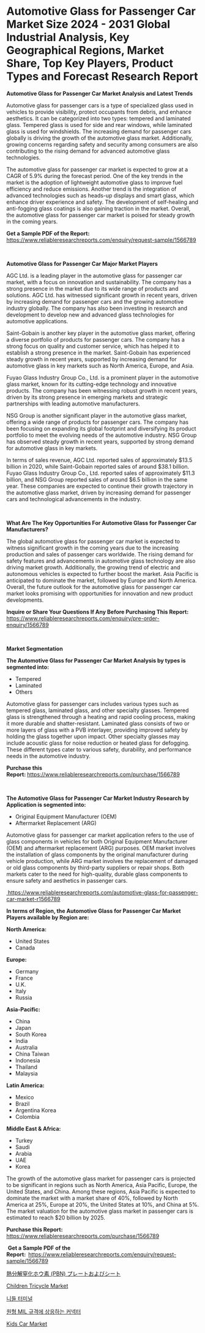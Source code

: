<p><h1>Automotive Glass for Passenger Car Market Size 2024 - 2031 Global Industrial Analysis, Key Geographical Regions, Market Share, Top Key Players, Product Types and Forecast Research Report</h1></p><p><strong>Automotive Glass for Passenger Car Market Analysis and Latest Trends</strong></p>
<p><p>Automotive glass for passenger cars is a type of specialized glass used in vehicles to provide visibility, protect occupants from debris, and enhance aesthetics. It can be categorized into two types: tempered and laminated glass. Tempered glass is used for side and rear windows, while laminated glass is used for windshields. The increasing demand for passenger cars globally is driving the growth of the automotive glass market. Additionally, growing concerns regarding safety and security among consumers are also contributing to the rising demand for advanced automotive glass technologies.</p><p>The automotive glass for passenger car market is expected to grow at a CAGR of 5.9% during the forecast period. One of the key trends in the market is the adoption of lightweight automotive glass to improve fuel efficiency and reduce emissions. Another trend is the integration of advanced technologies such as heads-up displays and smart glass, which enhance driver experience and safety. The development of self-healing and anti-fogging glass coatings is also gaining traction in the market. Overall, the automotive glass for passenger car market is poised for steady growth in the coming years.</p></p>
<p><strong>Get a Sample PDF of the Report:&nbsp;</strong> <a href="https://www.reliableresearchreports.com/enquiry/request-sample/1566789">https://www.reliableresearchreports.com/enquiry/request-sample/1566789</a></p>
<p>&nbsp;</p>
<p><strong>Automotive Glass for Passenger Car Major Market Players</strong></p>
<p><p>AGC Ltd. is a leading player in the automotive glass for passenger car market, with a focus on innovation and sustainability. The company has a strong presence in the market due to its wide range of products and solutions. AGC Ltd. has witnessed significant growth in recent years, driven by increasing demand for passenger cars and the growing automotive industry globally. The company has also been investing in research and development to develop new and advanced glass technologies for automotive applications.</p><p>Saint-Gobain is another key player in the automotive glass market, offering a diverse portfolio of products for passenger cars. The company has a strong focus on quality and customer service, which has helped it to establish a strong presence in the market. Saint-Gobain has experienced steady growth in recent years, supported by increasing demand for automotive glass in key markets such as North America, Europe, and Asia.</p><p>Fuyao Glass Industry Group Co., Ltd. is a prominent player in the automotive glass market, known for its cutting-edge technology and innovative products. The company has been witnessing robust growth in recent years, driven by its strong presence in emerging markets and strategic partnerships with leading automotive manufacturers.</p><p>NSG Group is another significant player in the automotive glass market, offering a wide range of products for passenger cars. The company has been focusing on expanding its global footprint and diversifying its product portfolio to meet the evolving needs of the automotive industry. NSG Group has observed steady growth in recent years, supported by strong demand for automotive glass in key markets.</p><p>In terms of sales revenue, AGC Ltd. reported sales of approximately $13.5 billion in 2020, while Saint-Gobain reported sales of around $38.1 billion. Fuyao Glass Industry Group Co., Ltd. reported sales of approximately $11.3 billion, and NSG Group reported sales of around $6.5 billion in the same year. These companies are expected to continue their growth trajectory in the automotive glass market, driven by increasing demand for passenger cars and technological advancements in the industry.</p></p>
<p>&nbsp;</p>
<p><strong>What Are The Key Opportunities For Automotive Glass for Passenger Car Manufacturers?</strong></p>
<p><p>The global automotive glass for passenger car market is expected to witness significant growth in the coming years due to the increasing production and sales of passenger cars worldwide. The rising demand for safety features and advancements in automotive glass technology are also driving market growth. Additionally, the growing trend of electric and autonomous vehicles is expected to further boost the market. Asia Pacific is anticipated to dominate the market, followed by Europe and North America. Overall, the future outlook for the automotive glass for passenger car market looks promising with opportunities for innovation and new product developments.</p></p>
<p><strong>Inquire or Share Your Questions If Any Before Purchasing This Report:</strong> <a href="https://www.reliableresearchreports.com/enquiry/pre-order-enquiry/1566789">https://www.reliableresearchreports.com/enquiry/pre-order-enquiry/1566789</a></p>
<p>&nbsp;</p>
<p><strong>Market Segmentation</strong></p>
<p><strong>The Automotive Glass for Passenger Car Market Analysis by types is segmented into:</strong></p>
<p><ul><li>Tempered</li><li>Laminated</li><li>Others</li></ul></p>
<p><p>Automotive glass for passenger cars includes various types such as tempered glass, laminated glass, and other specialty glasses. Tempered glass is strengthened through a heating and rapid cooling process, making it more durable and shatter-resistant. Laminated glass consists of two or more layers of glass with a PVB interlayer, providing improved safety by holding the glass together upon impact. Other specialty glasses may include acoustic glass for noise reduction or heated glass for defogging. These different types cater to various safety, durability, and performance needs in the automotive industry.</p></p>
<p><strong>Purchase this Report:&nbsp;</strong><a href="https://www.reliableresearchreports.com/purchase/1566789">https://www.reliableresearchreports.com/purchase/1566789</a></p>
<p>&nbsp;</p>
<p><strong>The Automotive Glass for Passenger Car Market Industry Research by Application is segmented into:</strong></p>
<p><ul><li>Original Equipment Manufacturer (OEM)</li><li>Aftermarket Replacement (ARG)</li></ul></p>
<p><p>Automotive glass for passenger car market application refers to the use of glass components in vehicles for both Original Equipment Manufacturer (OEM) and aftermarket replacement (ARG) purposes. OEM market involves the installation of glass components by the original manufacturer during vehicle production, while ARG market involves the replacement of damaged or old glass components by third-party suppliers or repair shops. Both markets cater to the need for high-quality, durable glass components to ensure safety and aesthetics in passenger cars.</p></p>
<p><a href="https://www.reliableresearchreports.com/automotive-glass-for-passenger-car-market-r1566789">&nbsp;https://www.reliableresearchreports.com/automotive-glass-for-passenger-car-market-r1566789</a></p>
<p><strong>In terms of Region, the Automotive Glass for Passenger Car Market Players available by Region are:</strong></p>
<p>
    <p> <strong> North America: </strong>
        <ul>
            <li>United States</li>
            <li>Canada</li>
        </ul>
        </p> 
    <p> <strong> Europe: </strong>
        <ul>
            <li>Germany</li>
            <li>France</li>
            <li>U.K.</li>
            <li>Italy</li>
            <li>Russia</li>
        </ul>
        </p> 
    <p> <strong> Asia-Pacific: </strong>
        <ul>
            <li>China</li>
            <li>Japan</li>
            <li>South Korea</li>
            <li>India</li>
            <li>Australia</li>
            <li>China Taiwan</li>
            <li>Indonesia</li>
            <li>Thailand</li>
            <li>Malaysia</li>
        </ul>
        </p> 
    <p> <strong> Latin America: </strong>
        <ul>
            <li>Mexico</li>
            <li>Brazil</li>
            <li>Argentina Korea</li>
            <li>Colombia</li>
        </ul>
        </p> 
    <p> <strong> Middle East & Africa: </strong>
        <ul>
            <li>Turkey</li>
            <li>Saudi</li>
            <li>Arabia</li>
            <li>UAE</li>
            <li>Korea</li>
        </ul>
    </p>
    </p>
<p><p>The growth of the automotive glass market for passenger cars is projected to be significant in regions such as North America, Asia Pacific, Europe, the United States, and China. Among these regions, Asia Pacific is expected to dominate the market with a market share of 40%, followed by North America at 25%, Europe at 20%, the United States at 10%, and China at 5%. The market valuation for the automotive glass market in passenger cars is estimated to reach $20 billion by 2025.</p></p>
<p><strong>Purchase this Report: </strong><a href="https://www.reliableresearchreports.com/purchase/1566789">https://www.reliableresearchreports.com/purchase/1566789</a></p>
<p>&nbsp;<strong>Get a Sample PDF of the Report:&nbsp;&nbsp;</strong><a href="https://www.reliableresearchreports.com/enquiry/request-sample/1566789">https://www.reliableresearchreports.com/enquiry/request-sample/1566789</a></p>
<p><strong></strong></p>
<p><p><a href="https://github.com/HershelKris/Market-Research-Report-List-1/blob/main/806647991830.md">熱分解窒化ホウ素 (PBN) プレートおよびシート</a></p><p><a href="https://github.com/biheemgalvinlouises6hokrh3h/Market-Research-Report-List-2/blob/main/children-tricycle-market.md">Children Tricycle Market</a></p><p><a href="https://github.com/Gregost89076vddcv/Market-Research-Report-List-1/blob/main/170338598735.md">니들 터미널</a></p><p><a href="https://github.com/dollarearner151/Market-Research-Report-List-1/blob/main/616256598736.md">원형 MIL 규격에 상응하는 커넥터</a></p><p><a href="https://github.com/guneycigdem35/Market-Research-Report-List-3/blob/main/kids-car-market.md">Kids Car Market</a></p></p>
